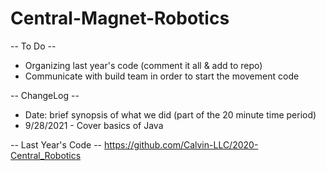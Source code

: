 # Central-Magnet-Robotics
-- To Do --
* Organizing last year's code (comment it all & add to repo) 
* Communicate with build team in order to start the movement code

-- ChangeLog --
* Date: brief synopsis of what we did (part of the 20 minute time period)
* 9/28/2021 - Cover basics of Java

-- Last Year's Code --
https://github.com/Calvin-LLC/2020-Central_Robotics
